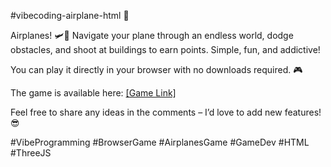 #vibecoding-airplane-html 🚀

Airplanes! 🛩️💨 Navigate your plane through an endless world, dodge obstacles, and shoot at buildings to earn points. Simple, fun, and addictive!

You can play it directly in your browser with no downloads required. 🎮

The game is available here: [[Game Link]](https://reactblog.pl/airplane/)

Feel free to share any ideas in the comments – I’d love to add new features! 😎

#VibeProgramming #BrowserGame #AirplanesGame #GameDev #HTML #ThreeJS

